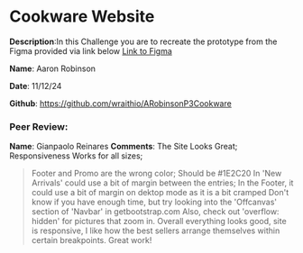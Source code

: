 # Cookware Website

**Description**:In this Challenge you are to recreate the prototype from the Figma provided via link below
[Link to Figma](https://www.figma.com/proto/r5mPHG6c8kRhWrrhorOL2n/CodeStack-Academy-Website?type=design&node-id=40-882&viewport=1541%2C555%2C0.26&t=Hy6Dld3nRlBmvw2B-0&scaling=min-zoom&starting-point-node-id=40%3A882&show-proto-sidebar=1)

**Name**: Aaron Robinson

**Date**: 11/12/24

**Github**: https://github.com/wraithio/ARobinsonP3Cookware

### Peer Review:
**Name**: Gianpaolo Reinares
**Comments**: The Site Looks Great; Responsiveness Works for all sizes;
> Footer and Promo are the wrong color; Should be #1E2C20
> In 'New Arrivals' could use a bit of margin between the entries;
> In the Footer, it could use a bit of margin on dektop mode as it is a bit cramped
> Don't know if you have enough time, but try looking into the 'Offcanvas' section of 'Navbar' in getbootstrap.com
> Also, check out 'overflow: hidden' for pictures that zoom in.
> Overall everything looks good, site is responsive, I like how the best sellers arrange themselves within certain breakpoints. Great work!